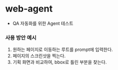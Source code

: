 # web-agent
* QA 자동화를 위한 Agent 테스트

### 사용 방안 예시
1. 원하는 페이지로 이동하는 루트를 prompt에 입력한다.
2. 페이지의 스크린샷을 찍는다.
3. 기획 화면과 비교하여, bbox로 틀린 부분을 찾는다.